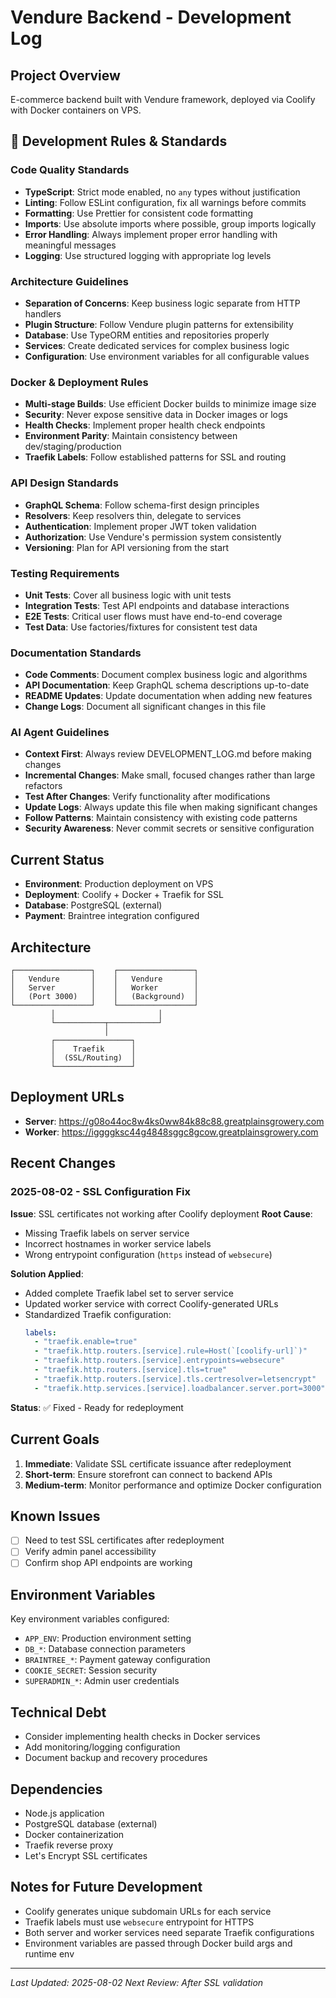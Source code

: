 # Vendure Backend - Development Log

## Project Overview
E-commerce backend built with Vendure framework, deployed via Coolify with Docker containers on VPS.

## 🔧 Development Rules & Standards

### Code Quality Standards
- **TypeScript**: Strict mode enabled, no `any` types without justification
- **Linting**: Follow ESLint configuration, fix all warnings before commits
- **Formatting**: Use Prettier for consistent code formatting
- **Imports**: Use absolute imports where possible, group imports logically
- **Error Handling**: Always implement proper error handling with meaningful messages
- **Logging**: Use structured logging with appropriate log levels

### Architecture Guidelines
- **Separation of Concerns**: Keep business logic separate from HTTP handlers
- **Plugin Structure**: Follow Vendure plugin patterns for extensibility
- **Database**: Use TypeORM entities and repositories properly
- **Services**: Create dedicated services for complex business logic
- **Configuration**: Use environment variables for all configurable values

### Docker & Deployment Rules
- **Multi-stage Builds**: Use efficient Docker builds to minimize image size
- **Security**: Never expose sensitive data in Docker images or logs
- **Health Checks**: Implement proper health check endpoints
- **Environment Parity**: Maintain consistency between dev/staging/production
- **Traefik Labels**: Follow established patterns for SSL and routing

### API Design Standards
- **GraphQL Schema**: Follow schema-first design principles
- **Resolvers**: Keep resolvers thin, delegate to services
- **Authentication**: Implement proper JWT token validation
- **Authorization**: Use Vendure's permission system consistently
- **Versioning**: Plan for API versioning from the start

### Testing Requirements
- **Unit Tests**: Cover all business logic with unit tests
- **Integration Tests**: Test API endpoints and database interactions
- **E2E Tests**: Critical user flows must have end-to-end coverage
- **Test Data**: Use factories/fixtures for consistent test data

### Documentation Standards
- **Code Comments**: Document complex business logic and algorithms
- **API Documentation**: Keep GraphQL schema descriptions up-to-date
- **README Updates**: Update documentation when adding new features
- **Change Logs**: Document all significant changes in this file

### AI Agent Guidelines
- **Context First**: Always review DEVELOPMENT_LOG.md before making changes
- **Incremental Changes**: Make small, focused changes rather than large refactors
- **Test After Changes**: Verify functionality after modifications
- **Update Logs**: Always update this file when making significant changes
- **Follow Patterns**: Maintain consistency with existing code patterns
- **Security Awareness**: Never commit secrets or sensitive configuration

## Current Status
- **Environment**: Production deployment on VPS
- **Deployment**: Coolify + Docker + Traefik for SSL
- **Database**: PostgreSQL (external)
- **Payment**: Braintree integration configured

## Architecture
```
┌─────────────────┐    ┌─────────────────┐
│   Vendure       │    │   Vendure       │
│   Server        │    │   Worker        │
│   (Port 3000)   │    │   (Background)  │
└─────────────────┘    └─────────────────┘
         │                       │
         └───────────┬───────────┘
                     │
         ┌─────────────────┐
         │    Traefik      │
         │  (SSL/Routing)  │
         └─────────────────┘
```

## Deployment URLs
- **Server**: https://g08o44oc8w4ks0ww84k88c88.greatplainsgrowery.com
- **Worker**: https://iggggksc44g4848sggc8gcow.greatplainsgrowery.com

## Recent Changes

### 2025-08-02 - SSL Configuration Fix
**Issue**: SSL certificates not working after Coolify deployment
**Root Cause**: 
- Missing Traefik labels on server service
- Incorrect hostnames in worker service labels
- Wrong entrypoint configuration (`https` instead of `websecure`)

**Solution Applied**:
- Added complete Traefik label set to server service
- Updated worker service with correct Coolify-generated URLs
- Standardized Traefik configuration:
  ```yaml
  labels:
    - "traefik.enable=true"
    - "traefik.http.routers.[service].rule=Host(`[coolify-url]`)"
    - "traefik.http.routers.[service].entrypoints=websecure"
    - "traefik.http.routers.[service].tls=true"
    - "traefik.http.routers.[service].tls.certresolver=letsencrypt"
    - "traefik.http.services.[service].loadbalancer.server.port=3000"
  ```

**Status**: ✅ Fixed - Ready for redeployment

## Current Goals
1. **Immediate**: Validate SSL certificate issuance after redeployment
2. **Short-term**: Ensure storefront can connect to backend APIs
3. **Medium-term**: Monitor performance and optimize Docker configuration

## Known Issues
- [ ] Need to test SSL certificates after redeployment
- [ ] Verify admin panel accessibility
- [ ] Confirm shop API endpoints are working

## Environment Variables
Key environment variables configured:
- `APP_ENV`: Production environment setting
- `DB_*`: Database connection parameters
- `BRAINTREE_*`: Payment gateway configuration
- `COOKIE_SECRET`: Session security
- `SUPERADMIN_*`: Admin user credentials

## Technical Debt
- Consider implementing health checks in Docker services
- Add monitoring/logging configuration
- Document backup and recovery procedures

## Dependencies
- Node.js application
- PostgreSQL database (external)
- Docker containerization
- Traefik reverse proxy
- Let's Encrypt SSL certificates

## Notes for Future Development
- Coolify generates unique subdomain URLs for each service
- Traefik labels must use `websecure` entrypoint for HTTPS
- Both server and worker services need separate Traefik configurations
- Environment variables are passed through Docker build args and runtime env

---
*Last Updated: 2025-08-02*
*Next Review: After SSL validation*
